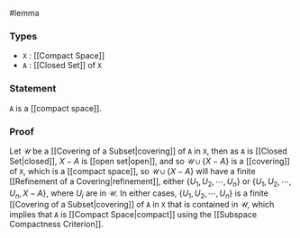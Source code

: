 #lemma
### Types
- `X` : [[Compact Space]]
- `A` : [[Closed Set]] of `X`
### Statement
`A` is a [[compact space]].
### Proof
Let $\mathcal{U}$ be a [[Covering of a Subset|covering]] of `A` in `X`, then as `A` is [[Closed Set|closed]], $X-A$ is [[open set|open]], and so $\mathcal{U}\cup \left\{X-A\right\}$ is a [[covering]] of `X`, which is a [[compact space]], so $\mathcal{U}\cup \left\{X-A\right\}$ will have a finite [[Refinement of a Covering|refinement]], either $\left\{U_{1}, U_{2}, \cdots, U_{n}\right\}$ or $\left\{U_{1}, U_{2}, \cdots, U_{n}, X - A\right\}$, where $U_{i}$ are in $\mathcal{U}$. In either cases, $\left\{U_{1}, U_{2}, \cdots, U_{n}\right\}$ is a finite [[Covering of a Subset|covering]] of `A` in `X` that is contained in $\mathcal{U}$, which implies that `A` is [[Compact Space|compact]] using the [[Subspace Compactness Criterion]].